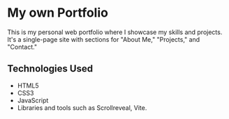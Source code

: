 # My own Portfolio

This is my personal web portfolio where I showcase my skills and projects.
It's a single-page site with sections for "About Me," "Projects," and "Contact."
## Technologies Used
- HTML5
- CSS3
- JavaScript
- Libraries and tools such as Scrollreveal, Vite.
